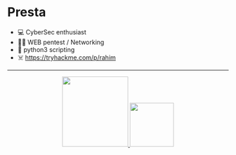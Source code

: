 # Presta
 
- 💻 CyberSec enthusiast
- 🏴‍☠️ WEB pentest / Networking
- 🐍 python3 scripting
- ☠️ https://tryhackme.com/p/rahim

***


<div style="text-align:center">
 


<p align="center">
<div style="width: 10px;"></div>
 <a href="https://app.hackthebox.com/profile/NullBrink" ><img src="https://avatars.githubusercontent.com/u/31746234?s=200&v=4" width="150" height="160"</a> 
 <a href="https://www.root-me.org/NullBrunk" ><img src="https://www.root-me.org/IMG/logo/siteon0.svg" width="100" height="100"></a>
 
</p>
